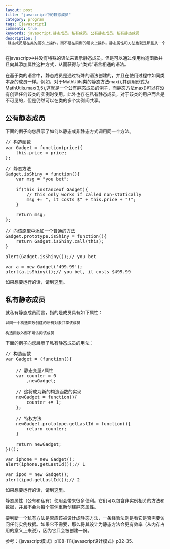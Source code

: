 ```yaml
---
layout: post
title: "javascript中的静态成员"
category: program
tags: [javascript]
comments: true
keywords: javascript,静态成员，私有成员，公有静态成员，私有静态成员
description: |
 静态成员是在类的层次上操作，而不是在实例的层次上操作。静态属性和方法也就是那些从一个实例到另一个实例都不会发生改变的属性和方法。
---
```


在javascript中并没有特殊的语法来表示静态成员。但是可以通过使用构造函数并且向其添加属性这种方式，从而获得与“类式”语言相通的语法。

在基于类的语言中，静态成员是通过特殊的语法创建的，并且在使用过程中如同类本身的成员一样。例如，对于MathUtils类的静态方法max(),其调用形式为MathUtils.max(3,5),这就是一个公有静态成员的例子，而静态方法max()可以在没有创建任何该类的实例时使用。此外也存在私有静态成员，对于该类的用户而言是不可见的，但是仍然可以在类的多个实例间共享。

## 公有静态成员

下面的例子向您展示了如何以静态或非静态方式调用同一个方法。

<pre class="prettyprint">
// ​构造函数
var Gadget = function(price){
	this.price = price;
};

// 静态方法
Gadget.isShiny = function(){
    var msg = "you bet";

    if(this instanceof Gadget){
    	// this only works if called non-statically
    	msg += ", it costs $" + this.price + "!";
    }

    return msg;
};

// 向该原型中添加一个普通的方法
Gadget.prototype.isShiny = function(){
	return Gadget.isShiny.call(this);
}

alert(Gadget.isShiny());// you bet

var a = new Gadget('499.99');
alert(a.isShiny());// you bet, it costs $499.99
</pre>

如果想要运行的话，请到<a href="http://jsfiddle.net/xiaoji121/LmUXD/" target="_blank">这里</a>。

## 私有静态成员

就私有静态成员而言，指的是成员具有如下属性：
	
	以同一个构造函数创建的所有对象共享该成员
	
	构造函数外部不可访问该成员

下面的例子向您展示了私有静态成员的用法：

<pre class="prettyprint">
// 构造函数
var Gadget = (function(){

	// 静态变量/属性
	var counter = 0
		,newGadget;

	// 这将成为新的构造函数的实现
	newGadget = function(){
		counter += 1;
	};

	// 特权方法
	newGadget.prototype.getLastId = function(){
		return counter;
	}

	return newGadget;
})();

var iphone = new Gadget();
alert(iphone.getLastId());// 1

var ipod = new Gadget();
alert(ipod.getLastId());// 2
</pre>

如果想要运行的话，请到<a href="http://jsfiddle.net/xiaoji121/MsafS/" target="_blank">这里</a>。

静态属性（公有和私有）使用会带来很多便利。它们可以包含非实例相关的方法和数据，并且不会为每个实例重新创建静态属性。

要判断一个私有方法是否应该被设计成静态方法，一条经验法则是看它是否需要访问任何实例数据。如果它不需要，那么将其设计为静态方法会更有效率（从内存占用的意义上来说），因为它只会被创建一份。

参考：《javascript模式》p108-111《javascript设计模式》p32-35.